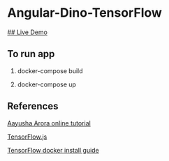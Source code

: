 # Angular-Dino-TensorFlow

[## Live Demo](https://zombiebunny.github.io/angular-dino-tensorflow.js/)
## To run app

1. docker-compose build

2. docker-compose up
## References

[Aayusha Arora online tutorial](https://heartbeat.fritz.ai/automating-chrome-dinosaur-game-part-1-290578f13907)

[TensorFlow.js](https://www.tensorflow.org/js)

[TensorFlow docker install guide](https://www.tensorflow.org/install/docker)
